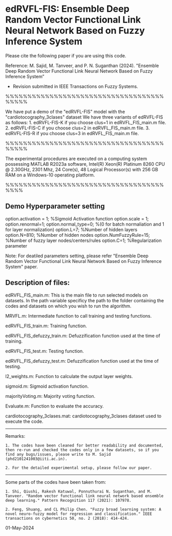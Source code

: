 # edRVFL-FIS: Ensemble Deep Random Vector Functional Link Neural Network Based on Fuzzy Inference System

Please cite the following paper if you are using this code.

Reference: M. Sajid, M. Tanveer, and P. N. Suganthan (2024). "Ensemble Deep Random Vector Functional Link Neural Network Based on Fuzzy Inference System”
- Revision submitted in IEEE Transactions on Fuzzy Systems.

%%%%%%%%%%%%%%%%%%%%%%%%%%%%%%%%%%%%%%%%%

We have put a demo of the "edRVFL-FIS" model with the "cardiotocography_3clases" dataset
We have three variants of edRVFL-FIS as follows:
	1. edRVFL-FIS-K if you choose clus=1 in edRVFL_FIS_main.m file.
	2. edRVFL-FIS-C if you choose clus=2 in edRVFL_FIS_main.m file.
	3. edRVFL-FIS-R if you choose clus=3 in edRVFL_FIS_main.m file.
 

%%%%%%%%%%%%%%%%%%%%%%%%%%%%%%%%%%%%%%%%%

The experimental procedures are executed on a computing system possessing MATLAB R2023a software, Intel(R) Xeon(R) Platinum 8260 CPU @ 2.30GHz, 2301 Mhz, 24 Core(s),
48 Logical Processor(s) with 256 GB RAM on a Windows-10 operating platform.


%%%%%%%%%%%%%%%%%%%%%%%%%%%%%%%%%%%%%%%%

Demo Hyperparameter setting
---------------------------
option.activation = 1; %Sigmoid Activation function
option.scale = 1;
option.renormal=1;
option.normal_type=0; %(0 for batch normaliation and 1 for layer normalization)
option.L=7; %Number of hidden layers
option.N=810; %Number of hidden nodes
option.NumFuzzyRule=15; %Number of fuzzy layer nodes/centers/rules
option.C=1; %Regularization parameter

Note: For deatiled parameters setting, please refer "Ensemble Deep Random Vector Functional Link Neural Network Based on Fuzzy Inference System" paper.



Description of files:
---------------------
edRVFL_FIS_main.m: This is the main file to run selected models on datasets. In the path variable specificy the path to the folder containing the codes and datasets on which you wish to run the algorithm. 

MRVFL.m: Intermediate function to call training and testing functions.

edRVFL_FIS_train.m: Training function.

edRVFL_FIS_defuzzy_train.m: Defuzzification function used at the time of training.

edRVFL_FIS_test.m: Testing function.

edRVFL_FIS_defuzzy_test.m: Defuzzification function used at the time of testing.

l2_weights.m: Function to calculate the output layer weights.

sigmoid.m: Sigmoid activation function.

majorityVoting.m: Majority voting function.

Evaluate.m: Function to evaluate the accuracy.

cardiotocography_3clases.mat: cardiotocography_3clases dataset used to execute the code.
________________________________________________________________
Remarks:

	1. The codes have been cleaned for better readability and documented, then re-run and checked the codes only in a few datasets, so if you find any bugs/issues, please write to M. Sajid (phd2101241003@iiti.ac.in).
 
	2. For the detailed experimental setup, please follow our paper.  
________________________________________________________________
Some parts of the codes have been taken from:

	1. Shi, Qiushi, Rakesh Katuwal, Ponnuthurai N. Suganthan, and M. Tanveer. "Random vector functional link neural network based ensemble deep learning." Pattern Recognition 117 (2021): 107978.
 
	2. Feng, Shuang, and CL Philip Chen. "Fuzzy broad learning system: A novel neuro-fuzzy model for regression and classification." IEEE transactions on cybernetics 50, no. 2 (2018): 414-424.

01-May-2024



